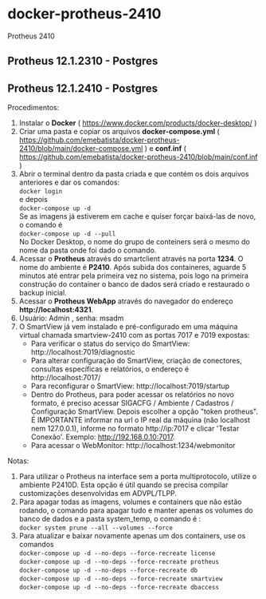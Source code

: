 # docker-protheus-2410
Protheus 2410

<h2>Protheus 12.1.2310  - Postgres </h2>
<h2>Protheus 12.1.2410  - Postgres </h2>

Procedimentos:
1. Instalar o <b>Docker</b> ( https://www.docker.com/products/docker-desktop/ )
2. Criar uma pasta e copiar os arquivos <b>docker-compose.yml</b> ( https://github.com/emebatista/docker-protheus-2410/blob/main/docker-compose.yml )  e <b>conf.inf</b> ( https://github.com/emebatista/docker-protheus-2410/blob/main/conf.inf )
3. Abrir o terminal dentro da pasta criada e que contém os dois arquivos anteriores e dar os comandos: <br>
```docker login``` <br>
e depois <br>
```docker-compose up -d ``` <br> Se as imagens já estiverem em cache e quiser forçar baixá-las de novo, o comando é <br> ```docker-compose up -d --pull```<br>
No Docker Desktop, o nome do grupo de conteiners será o mesmo do nome da pasta onde foi dado o comando.
4. Acessar o <b>Protheus</b> através do smartclient através na porta <b>1234</b>. O nome do ambiente é <b>P2410</b>. Após subida dos containeres, aguarde 5 minutos até entrar pela primeira vez no sistema, pois logo na primeira construção do container o banco de dados será criado e restaurado o backup inicial. 
5. Acessar o <b>Protheus WebApp</b> através do navegador do endereço <b>http://localhost:4321</b>.
6. Usuário: Admin , senha: msadm
7. O SmartView já vem instalado e pré-configurado em uma máquina virtual chamada smartview-2410 com as portas 7017 e 7019 expostas:
    - Para verificar o status do serviço do SmartView: http://localhost:7019/diagnostic
    - Para alterar configuração do SmartView, criação de conectores, consultas específicas e relatórios, o endereço é http://localhost:7017/
    - Para reconfigurar o SmartView: http://localhost:7019/startup
    - Dentro do Protheus, para poder acessar os relatórios no novo formato, é preciso acessar SIGACFG / Ambiente / Cadastros / Configuração SmartView. Depois escolher a opção "token protheus". É IMPORTANTE informar na url o IP real da máquina (não localhost nem 127.0.0.1), informe no formato http://ip:7017 e clicar 'Testar Conexão'. Exemplo: http://192.168.0.10:7017.
    - Para acessar o WebMonitor: http://localhost:1234/webmonitor
    
Notas:
1) Para utilizar o Protheus na interface sem a porta multiprotocolo, utilize o ambiente P2410D. Esta opção é útil quando se precisa compilar customizações desenvolvidas em ADVPL/TLPP.
2) Para apagar todas as imagens, volumes e containers que não estão rodando, o comando para apagar tudo e manter apenas os volumes do banco de dados e a pasta system_temp, o comando é :<br> ```docker system prune --all --volumes --force``` 
3) Para atualizar e baixar novamente apenas um dos containers, use os comandos<br>
```docker-compose up -d --no-deps --force-recreate license```<br>
```docker-compose up -d --no-deps --force-recreate protheus```<br>
```docker-compose up -d --no-deps --force-recreate db```<br>
```docker-compose up -d --no-deps --force-recreate smartview```<br>
```docker-compose up -d --no-deps --force-recreate dbaccess```<br>